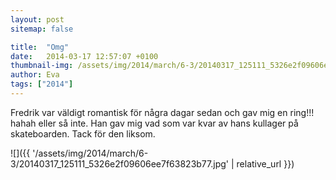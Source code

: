 ```yaml
---
layout: post
sitemap: false

title:  "Omg"
date:   2014-03-17 12:57:07 +0100
thumbnail-img: /assets/img/2014/march/6-3/20140317_125111_5326e2f09606ee7f63823b77.jpg
author: Eva
tags: ["2014"]
---
```


Fredrik var väldigt romantisk för några dagar sedan och gav mig en ring!!! hahah eller så inte.  Han gav mig vad som var kvar av hans kullager på skateboarden. Tack för den liksom.

![]({{ '/assets/img/2014/march/6-3/20140317_125111_5326e2f09606ee7f63823b77.jpg'  | relative_url }})

